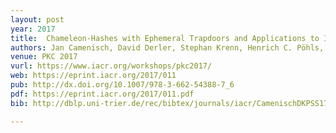 ```yaml
---
layout: post
year: 2017
title:  Chameleon-Hashes with Ephemeral Trapdoors and Applications to Invisible Sanitizable Signatures
authors: Jan Camenisch, David Derler, Stephan Krenn, Henrich C. Pöhls, Kai Samelin, Daniel Slamanig
venue: PKC 2017
vurl: https://www.iacr.org/workshops/pkc2017/
web: https://eprint.iacr.org/2017/011
pub: http://dx.doi.org/10.1007/978-3-662-54388-7_6
pdf: https://eprint.iacr.org/2017/011.pdf
bib: http://dblp.uni-trier.de/rec/bibtex/journals/iacr/CamenischDKPSS17

---
```


